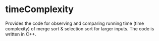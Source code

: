# timeComplexity
Provides the code for observing and   comparing running time (time complexity) of merge sort &amp; selection sort for larger inputs. 
The code is written in C++.
